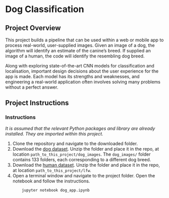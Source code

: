 # Dog Classification

## Project Overview

This project builds a pipeline that can be used within a web or mobile app to process real-world, user-supplied images.  Given an image of a dog, the algorithm will identify an estimate of the canine’s breed.  If supplied an image of a human, the code will identify the resembling dog breed.

Along with exploring state-of-the-art CNN models for classification and localisation, important design decisions about the user experience for the app is made.  Each model has its strengths and weaknesses, and engineering a real-world application often involves solving many problems without a perfect answer.  

## Project Instructions

### Instructions
_It is assumed that the relevant Python packages and library are already installed. They are imported within this project._

1. Clone the repository and navigate to the downloaded folder.
2. Download the [dog dataset](https://s3-us-west-1.amazonaws.com/udacity-aind/dog-project/dogImages.zip).  Unzip the folder and place it in the repo, at location `path_to_this_project/dog_images`.  The `dog_images/` folder contains 133 folders, each corresponding to a different dog breed.
3. Download the [human dataset](http://vis-www.cs.umass.edu/lfw/lfw.tgz).  Unzip the folder and place it in the repo, at location `path_to_this_project/lfw`.
4. Open a terminal window and navigate to the project folder. Open the notebook and follow the instructions.
	```
		jupyter notebook dog_app.ipynb
	```
